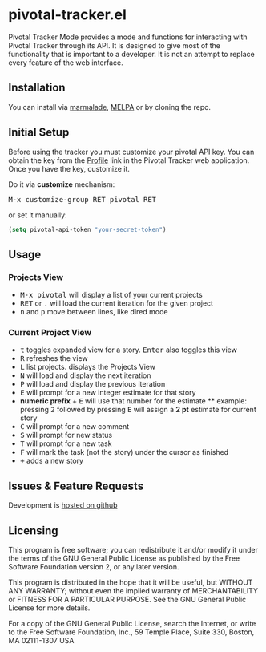# pivotal-tracker.el

Pivotal Tracker Mode provides a mode and functions for interacting with Pivotal Tracker through its API.
It is designed to give most of the functionality that is important to a developer.
It is not an attempt to replace every feature of the web interface.

## Installation

You can install via [marmalade](http://marmalade-repo.org/packages/pivotal-tracker),
[MELPA](http://melpa.milkbox.net/#/pivotal-tracker) or by cloning the repo.

## Initial Setup

Before using the tracker you must customize your pivotal API key. You can
obtain the key from the [Profile](https://www.pivotaltracker.com/profile)
link in the Pivotal Tracker web application. Once you have the key, customize it.

Do it via **customize** mechanism:

<kbd>M-x customize-group RET pivotal RET</kbd>

or set it manually:

```el
(setq pivotal-api-token "your-secret-token")
```

## Usage

### Projects View

* <kbd>M-x pivotal</kbd> will display a list of your current projects
* <kbd>RET</kbd> or <kbd>.</kbd> will load the current iteration for the given project
* <kbd>n</kbd> and <kbd>p</kbd> move between lines, like dired mode

### Current Project View

* <kbd>t</kbd> toggles expanded view for a story. <kbd>Enter</kbd> also toggles this view
* <kbd>R</kbd> refreshes the view
* <kbd>L</kbd> list projects. displays the Projects View
* <kbd>N</kbd> will load and display the next iteration
* <kbd>P</kbd> will load and display the previous iteration
* <kbd>E</kbd> will prompt for a new integer estimate for that story
* **numeric prefix** + <kbd>E</kbd> will use that number for the estimate
**  example: pressing <kbd>2</kbd> followed by pressing <kbd>E</kbd> will assign a **2 pt** estimate for current story
* <kbd>C</kbd> will prompt for a new comment
* <kbd>S</kbd> will prompt for new status
* <kbd>T</kbd> will prompt for a new task
* <kbd>F</kbd> will mark the task (not the story) under the cursor as finished
* <kbd>+</kbd> adds a new story

## Issues & Feature Requests

Development is [hosted on github](https://github.com/jxa/pivotal-tracker)

## Licensing

This program is free software; you can redistribute it and/or
modify it under the terms of the GNU General Public License as
published by the Free Software Foundation version 2, or any later version.

This program is distributed in the hope that it will be useful, but
WITHOUT ANY WARRANTY; without even the implied warranty of
MERCHANTABILITY or FITNESS FOR A PARTICULAR PURPOSE.  See the GNU
General Public License for more details.

For a copy of the GNU General Public License, search the Internet,
or write to the Free Software Foundation, Inc., 59 Temple Place,
Suite 330, Boston, MA 02111-1307 USA
